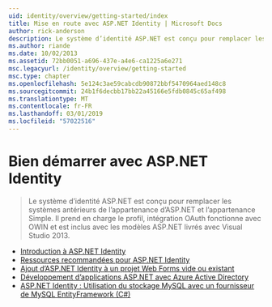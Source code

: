 ```yaml
---
uid: identity/overview/getting-started/index
title: Mise en route avec ASP.NET Identity | Microsoft Docs
author: rick-anderson
description: Le système d’identité ASP.NET est conçu pour remplacer les systèmes antérieurs de l’appartenance d’ASP.NET et l’appartenance Simple. Il inclut la prise en charge de profil, OAuth dont...
ms.author: riande
ms.date: 10/02/2013
ms.assetid: 72bb0051-a696-437e-a4e6-ca1225a6e271
msc.legacyurl: /identity/overview/getting-started
msc.type: chapter
ms.openlocfilehash: 5e124c3ae59cabcdb90872bbf5470964aed148c8
ms.sourcegitcommit: 24b1f6decbb17bb22a45166e5fdb0845c65af498
ms.translationtype: MT
ms.contentlocale: fr-FR
ms.lasthandoff: 03/01/2019
ms.locfileid: "57022516"
---
```

<a name="getting-started-with-aspnet-identity"></a>Bien démarrer avec ASP.NET Identity
====================
> Le système d’identité ASP.NET est conçu pour remplacer les systèmes antérieurs de l’appartenance d’ASP.NET et l’appartenance Simple. Il prend en charge le profil, intégration OAuth fonctionne avec OWIN et est inclus avec les modèles ASP.NET livrés avec Visual Studio 2013.


- [Introduction à ASP.NET Identity](introduction-to-aspnet-identity.md)
- [Ressources recommandées pour ASP.NET Identity](aspnet-identity-recommended-resources.md)
- [Ajout d’ASP.NET Identity à un projet Web Forms vide ou existant](adding-aspnet-identity-to-an-empty-or-existing-web-forms-project.md)
- [Développement d’applications ASP.NET avec Azure Active Directory](developing-aspnet-apps-with-windows-azure-active-directory.md)
- [ASP.NET Identity : Utilisation du stockage MySQL avec un fournisseur de MySQL EntityFramework (C#)](aspnet-identity-using-mysql-storage-with-an-entityframework-mysql-provider.md)
